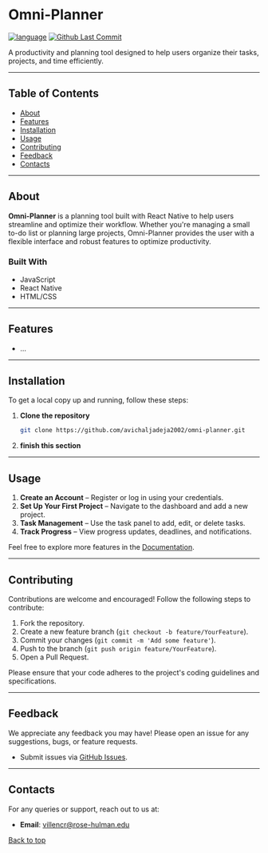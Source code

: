 # Omni-Planner
[![language](https://img.shields.io/badge/language-JS,_HTML,_CSS-239120)](https://developer.mozilla.org/en-US/docs/Web/JavaScript)
[![Github Last Commit](https://img.shields.io/github/last-commit/avichaljadeja2002/omni-planner)](#)

A productivity and planning tool designed to help users organize their tasks, projects, and time efficiently.

---

## Table of Contents
- [About](#about)
- [Features](#features)
- [Installation](#installation)
- [Usage](#usage)
- [Contributing](#contributing)
- [Feedback](#feedback)
- [Contacts](#contacts)

---

## About
**Omni-Planner** is a planning tool built with React Native to help users streamline and optimize their workflow. Whether you're managing a small to-do list or planning large projects, Omni-Planner provides the user with a flexible interface and robust features to optimize productivity.

### Built With
- JavaScript
- React Native
- HTML/CSS

---

## Features
- ...

---

## Installation
To get a local copy up and running, follow these steps:

1. **Clone the repository**
   ```bash
   git clone https://github.com/avichaljadeja2002/omni-planner.git
2. **finish this section**

---

## Usage
1. **Create an Account** – Register or log in using your credentials.
2. **Set Up Your First Project** – Navigate to the dashboard and add a new project.
3. **Task Management** – Use the task panel to add, edit, or delete tasks.
4. **Track Progress** – View progress updates, deadlines, and notifications.

Feel free to explore more features in the [Documentation](#documentation).

---

## Contributing
Contributions are welcome and encouraged! Follow the following steps to contribute:

1. Fork the repository.
2. Create a new feature branch (`git checkout -b feature/YourFeature`).
3. Commit your changes (`git commit -m 'Add some feature'`).
4. Push to the branch (`git push origin feature/YourFeature`).
5. Open a Pull Request.

Please ensure that your code adheres to the project's coding guidelines and specifications.

---

## Feedback
We appreciate any feedback you may have! Please open an issue for any suggestions, bugs, or feature requests.

- Submit issues via [GitHub Issues](https://github.com/avichaljadeja2002/omni-planner/issues).

---

## Contacts
For any queries or support, reach out to us at:
- **Email**: [villencr@rose-hulman.edu](mailto:villencr@rose-hulman.edu)

[Back to top](#top)

